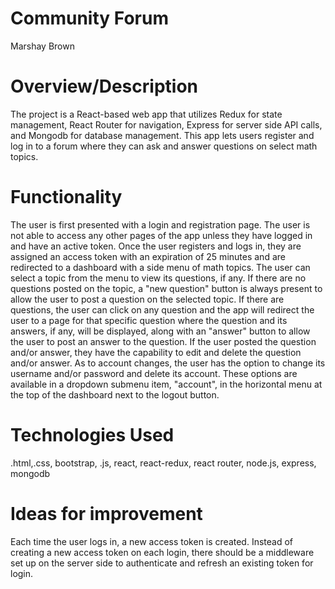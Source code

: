 # Community Forum
Marshay Brown

# Overview/Description

The project is a React-based web app that utilizes Redux for state management, React Router for navigation, Express for server side API calls, and Mongodb for database management. This app lets users register and log in to a forum where they can ask and answer questions on select math topics. 

# Functionality

The user is first presented with a login and registration page. The user is not able to access any other pages of the app unless they have logged in and have an active token. Once the user registers and logs in, they are assigned an access token with an expiration of 25 minutes and are redirected to a dashboard with a side menu of math topics. The user can select a topic from the menu to view its questions, if any. If there are no questions posted on the topic, a "new question" button is always present to allow the user to post a question on the selected topic. If there are questions, the user can click on any question and the app will redirect the user to a page for that specific question where the question and its answers, if any, will be displayed, along with an "answer" button to allow the user to post an answer to the question. If the user posted the question and/or answer, they have the capability to edit and delete the question and/or answer. As to account changes, the user has the option to change its username and/or password and delete its account. These options are available in a dropdown submenu item, "account", in the horizontal menu at the top of the dashboard next to the logout button.  

# Technologies Used

.html,.css, bootstrap, .js, react, react-redux, react router, node.js, express, mongodb

# Ideas for improvement

Each time the user logs in, a new access token is created. Instead of creating a new access token on each login, there should be a middleware set up on the server side to authenticate and refresh an existing token for login. 
